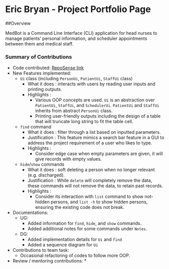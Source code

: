# Eric Bryan - Project Portfolio Page

##Overview

MedBot is a Command Line Interface (CLI) application for head nurses to manage patients’ personal information, and
scheduler appointments between them and medical staff.

### Summary of Contributions
* Code contributed: [RepoSense link](https://nus-cs2113-ay2122s1.github.io/tp-dashboard/?search=&sort=groupTitle&sortWithin=title&since=2021-09-25&timeframe=commit&mergegroup=&groupSelect=groupByRepos&breakdown=false)
* New Features implemented:
  * `Ui` class (including `PersonUi`, `PatientUi`, `StaffUi` class)
    * What it does : interacts with users by reading user inputs and printing outputs.
    * Highlights : 
      * Various OOP concepts are used. `Ui` is an abstraction over `PatientUi`, 
        `StaffUi`, and `SchedulerUi`. `PatientUi` and `StaffUi` inherits from abstract
        `PersonUi` class.
      * Printing user-friendly outputs including the design of a table that will truncate
        long string to fit the table cell.
  * `find` command
    * What it does : filter through a list based on inputted parameters.
    * Justification : This feature mimics a search bar feature in a GUI to address the 
      project requirement of a user who likes to type.
    * Highlights :
      * Consider edge case when empty parameters are given, it will give records with empty 
        values.
  * `hide`/`show` commands
    * What it does : soft deleting a person when no longer relevant (e.g. discharged).
    * Justification : While `delete` will completely remove the data, these commands will not 
      remove the data, to retain past records.
    * Highlights : 
      * Consider its interaction with `list` command to show not-hidden persons, and
        `list -h` to show hidden persons, ensuring the existing code does not break.
* Documentations: 
  * UG:
    * Added information for `find`, `hide`, and `show` commands.
    * Added additional notes for some commands under `Notes`.
  * DG:
    * Added implementation details for `Ui` and `find`
    * Added a sequence diagram for `Ui`
* Contributions to team task:
  * Occasional refactoring of codes to follow more OOP.
* Review / mentoring contributions:
  * 